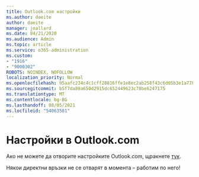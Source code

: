 ```yaml
---
title: Outlook.com настройки
ms.author: daeite
author: daeite
manager: joallard
ms.date: 04/21/2020
ms.audience: Admin
ms.topic: article
ms.service: o365-administration
ms.custom:
- "1916"
- "9000302"
ROBOTS: NOINDEX, NOFOLLOW
localization_priority: Normal
ms.openlocfilehash: 95aafc234c4c1cff28816ffe1e8ec2ab258f43c6d05b3e1a778ad1a701235512
ms.sourcegitcommit: b5f7da89a650d2915dc652449623c78be6247175
ms.translationtype: MT
ms.contentlocale: bg-BG
ms.lasthandoff: 08/05/2021
ms.locfileid: "54063581"
---
```

# <a name="settings-in-outlookcom"></a>Настройки в Outlook.com

Ако не можете да отворите настройките Outlook.com, щракнете [тук](https://outlook.live.com/mail/options/general/timeAndLanguage).

Някои директни връзки не се отварят в момента – работим по него!